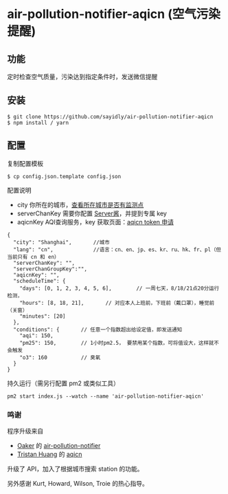 # air-pollution-notifier-aqicn (空气污染提醒)

## 功能
定时检查空气质量，污染达到指定条件时，发送微信提醒

## 安装
```shell
$ git clone https://github.com/sayidly/air-pollution-notifier-aqicn
$ npm install / yarn
```
## 配置
复制配置模板
```shell
$ cp config.json.template config.json
```
配置说明

  * city  你所在的城市，[查看所在城市是否有监测点](http://aqicn.org/city/all/)
  * serverChanKey  需要你配置 [Server酱](http://sc.ftqq.com/3.version)，并提到专属 key
  * aqicnKey  AQI查询服务，key 获取页面：[aqicn token 申请](http://aqicn.org/data-platform/token/#/)

```
{
  "city": "Shanghai",       //城市
  "lang": "cn",             //语言：cn、en、jp、es、kr、ru、hk、fr、pl（但当前只有 cn 和 en）
  "serverChanKey": "",
  "serverChanGroupKey":"",
  "aqicnKey": "",
  "scheduleTime": {
    "days": [0, 1, 2, 3, 4, 5, 6],        // 一周七天，8/18/21点20分运行检测，
    "hours": [8, 18, 21],       // 对应本人上班前，下班前（戴口罩），睡觉前（关窗）
    "minutes": [20]
  },
  "conditions": {       // 任意一个指数超出给设定值，即发送通知
    "aqi": 150,
    "pm25": 150,        // 1小时pm2.5， 要禁用某个指数，可将值设大，这样就不会触发
    "o3": 160           // 臭氧
  }
}
```

持久运行（需另行配置 pm2 或类似工具）
```
pm2 start index.js --watch --name 'air-pollution-notifier-aqicn'
```
### 鸣谢
程序升级来自
  * [Oaker](https://github.com/cyio) 的 [air-pollution-notifier](https://github.com/cyio/air-pollution-notifier)
  * [Tristan Huang](https://github.com/ctgnauh) 的 [aqicn](https://github.com/ctgnauh/aqicn)

升级了 API，加入了根据城市搜索 station 的功能。

另外感谢 Kurt, Howard, Wilson, Troie 的热心指导。
